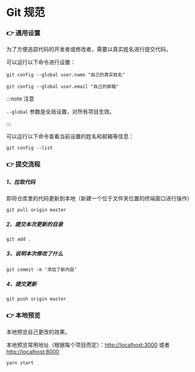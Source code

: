 # Git 规范

### 👉 通用设置

为了方便追踪代码的开发者或修改者，需要以真实姓名进行提交代码，

可以运行以下命令进行设置：

```
git config --global user.name "自己的真实姓名"  

git config --global user.email "自己的邮箱"
```

:::note 注意

`--global` 参数是全局设置，对所有项目生效。

:::

可以运行以下命令查看当前设置的姓名和邮箱等信息：

```
git config --list

```

### 👉 提交流程

##### 1、拉取代码

即将仓库里的代码更新到本地（新建一个位于文件夹位置的终端窗口进行操作）

```
git pull origin master
```

##### 2、提交本次更新的目录

```
git add .
```

##### 3、说明本次修改了什么

```
git commit -m ‘添加了新内容’
```

##### 4、提交更新

```
git push origin master
```

### 👉 本地预览

本地预览自己更改的效果。

本地预览常用地址（根据每个项目而定）：[http://localhost:3000](http://localhost:3000) 或者 [http://localhost:8000](http://localhost:8000)

```
yarn start
```

